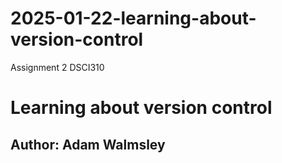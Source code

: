 # 2025-01-22-learning-about-version-control
Assignment 2 DSCI310

# Learning about version control
## Author: Adam Walmsley
